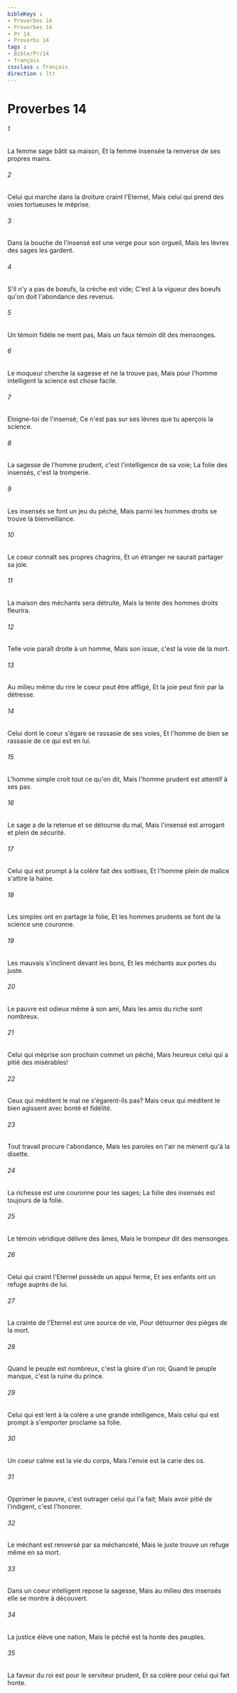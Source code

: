 ```yaml
---
bibleKeys : 
- Proverbes 14
- Proverbes 14
- Pr 14
- Proverbs 14
tags : 
- Bible/Pr/14
- français
cssclass : français
direction : ltr
---
```


# Proverbes 14

###### 1
La femme sage bâtit sa maison, Et la femme insensée la renverse de ses propres mains.
###### 2
Celui qui marche dans la droiture craint l'Eternel, Mais celui qui prend des voies tortueuses le méprise.
###### 3
Dans la bouche de l'insensé est une verge pour son orgueil, Mais les lèvres des sages les gardent.
###### 4
S'il n'y a pas de boeufs, la crèche est vide; C'est à la vigueur des boeufs qu'on doit l'abondance des revenus.
###### 5
Un témoin fidèle ne ment pas, Mais un faux témoin dit des mensonges.
###### 6
Le moqueur cherche la sagesse et ne la trouve pas, Mais pour l'homme intelligent la science est chose facile.
###### 7
Eloigne-toi de l'insensé; Ce n'est pas sur ses lèvres que tu aperçois la science.
###### 8
La sagesse de l'homme prudent, c'est l'intelligence de sa voie; La folie des insensés, c'est la tromperie.
###### 9
Les insensés se font un jeu du péché, Mais parmi les hommes droits se trouve la bienveillance.
###### 10
Le coeur connaît ses propres chagrins, Et un étranger ne saurait partager sa joie.
###### 11
La maison des méchants sera détruite, Mais la tente des hommes droits fleurira.
###### 12
Telle voie paraît droite à un homme, Mais son issue, c'est la voie de la mort.
###### 13
Au milieu même du rire le coeur peut être affligé, Et la joie peut finir par la détresse.
###### 14
Celui dont le coeur s'égare se rassasie de ses voies, Et l'homme de bien se rassasie de ce qui est en lui.
###### 15
L'homme simple croit tout ce qu'on dit, Mais l'homme prudent est attentif à ses pas.
###### 16
Le sage a de la retenue et se détourne du mal, Mais l'insensé est arrogant et plein de sécurité.
###### 17
Celui qui est prompt à la colère fait des sottises, Et l'homme plein de malice s'attire la haine.
###### 18
Les simples ont en partage la folie, Et les hommes prudents se font de la science une couronne.
###### 19
Les mauvais s'inclinent devant les bons, Et les méchants aux portes du juste.
###### 20
Le pauvre est odieux même à son ami, Mais les amis du riche sont nombreux.
###### 21
Celui qui méprise son prochain commet un péché, Mais heureux celui qui a pitié des misérables!
###### 22
Ceux qui méditent le mal ne s'égarent-ils pas? Mais ceux qui méditent le bien agissent avec bonté et fidélité.
###### 23
Tout travail procure l'abondance, Mais les paroles en l'air ne mènent qu'à la disette.
###### 24
La richesse est une couronne pour les sages; La folie des insensés est toujours de la folie.
###### 25
Le témoin véridique délivre des âmes, Mais le trompeur dit des mensonges.
###### 26
Celui qui craint l'Eternel possède un appui ferme, Et ses enfants ont un refuge auprès de lui.
###### 27
La crainte de l'Eternel est une source de vie, Pour détourner des pièges de la mort.
###### 28
Quand le peuple est nombreux, c'est la gloire d'un roi; Quand le peuple manque, c'est la ruine du prince.
###### 29
Celui qui est lent à la colère a une grande intelligence, Mais celui qui est prompt à s'emporter proclame sa folie.
###### 30
Un coeur calme est la vie du corps, Mais l'envie est la carie des os.
###### 31
Opprimer le pauvre, c'est outrager celui qui l'a fait; Mais avoir pitié de l'indigent, c'est l'honorer.
###### 32
Le méchant est renversé par sa méchanceté, Mais le juste trouve un refuge même en sa mort.
###### 33
Dans un coeur intelligent repose la sagesse, Mais au milieu des insensés elle se montre à découvert.
###### 34
La justice élève une nation, Mais le péché est la honte des peuples.
###### 35
La faveur du roi est pour le serviteur prudent, Et sa colère pour celui qui fait honte.

